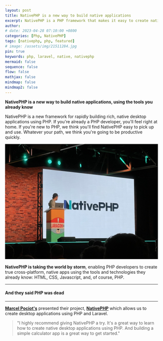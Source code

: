 ```yaml
---
layout: post
title: NativePHP is a new way to build native applications
excerpt: NativePHP is a PHP framework that makes it easy to create native desktop applications. NativePHP is a new framework for rapidly building rich, native desktop applications using PHP. If you're already a PHP developer, you'll feel right at home. If you're new to PHP, we think you'll find NativePHP easy to pick up and use.
author: 
# date: 2023-04-28 07:10:00 +0800
categories: [Php, NativePHP]
tags: [nativephp, php, featured]
# image: /assets/img/21511284.jpg
pin: true
keywords: php, laravel, native, nativephp
mermaid: false
sequence: false
flow: false
mathjax: false
mindmap: false
mindmap2: false
---
```


**NativePHP is a new way to build native applications, using the tools you already know**


<span class="firstcharacter">N</span>ativePHP is a new framework for rapidly building rich, native desktop applications using PHP. If you're already a PHP developer, you'll feel right at home. If you're new to PHP, we think you'll find NativePHP easy to pick up and use. Whatever your path, we think you're going to be productive quickly.


![Alt](/assets/images/posts/native_php_laravel.jpeg)  

**NativePHP is taking the world by storm**, enabling PHP developers to create true cross-platform, native apps using the tools and technologies they already know: HTML, CSS, Javascript, and, of course, PHP.

---

#### And they said PHP was dead

---


[**Marcel Pociot's**](https://github.com/mpociot) presented their project, [**NativePHP**](https://nativephp.com/) which allows us to create desktop applications using PHP and Laravel.


> "I highly recommend giving NativePHP a try. It's a great way to learn how to create native desktop applications using PHP. And building a simple calculator app is a great way to get started."
